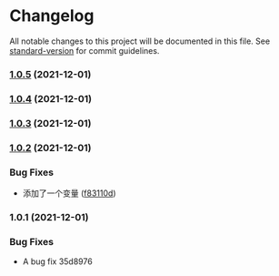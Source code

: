 # Changelog

All notable changes to this project will be documented in this file. See [standard-version](https://github.com/conventional-changelog/standard-version) for commit guidelines.

### [1.0.5](https://github.com/rose-she/litchily/compare/v1.0.4...v1.0.5) (2021-12-01)

### [1.0.4](https://github.com/rose-she/litchily/compare/v1.0.3...v1.0.4) (2021-12-01)

### [1.0.3](https://github.com/rose-she/litchily/compare/v1.0.2...v1.0.3) (2021-12-01)

### [1.0.2](https://github.com/rose-she/litchily/compare/v1.0.1...v1.0.2) (2021-12-01)


### Bug Fixes

* 添加了一个变量 ([f83110d](https://github.com/rose-she/litchily/commit/f83110db5e5b3145fa24f3d210b32eb6230aa975))

### 1.0.1 (2021-12-01)


### Bug Fixes

* A bug fix 35d8976
